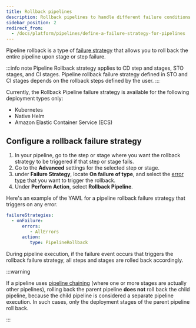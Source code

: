 ```yaml
---
title: Rollback pipelines
description: Rollback pipelines to handle different failure conditions.
sidebar_position: 2
redirect_from:
  - /docs/platform/pipelines/define-a-failure-strategy-for-pipelines
---
```


Pipeline rollback is a type of [failure strategy](/docs/platform/pipelines/failure-handling/define-a-failure-strategy-on-stages-and-steps) that allows you to roll back the entire pipeline upon stage or step failure.

:::info note
Pipeline Rollback strategy applies to CD step and stages, STO stages, and CI stages. Pipeline rollback failure strategy defined in STO and CI stages depends on the rollback steps defined by the user.
:::


Currently, the Rollback Pipeline failure strategy is available for the following deployment types only:

* Kubernetes
* Native Helm
* Amazon Elastic Container Service (ECS)

## Configure a rollback failure strategy

1. In your pipeline, go to the step or stage where you want the rollback strategy to be triggered if that step or stage fails.
2. Go to the **Advanced** settings for the selected step or stage.
3. under **Failure Strategy**, locate **On failure of type**, and select the [error type](/docs/platform/pipelines/failure-handling/define-a-failure-strategy-on-stages-and-steps/#error-types) that you want to trigger the rollback.
3. Under **Perform Action**, select **Rollback Pipeline**.

Here's an example of the YAML for a pipeline rollback failure strategy that triggers on any error.

```yaml
failureStrategies:
  - onFailure:
      errors:
         - AllErrors
      action:
         type: PipelineRollback
```

During pipeline execution, if the failure event occurs that triggers the rollback failure strategy, all steps and stages are rolled back accordingly.

:::warning

If a pipeline uses [pipeline chaining](/docs/platform/pipelines/pipeline-chaining/) (where one or more stages are actually other pipelines), rolling back the parent pipeline **does not** roll back the child pipeline, because the child pipeline is considered a separate pipeline execution. In such cases, only the deployment stages of the parent pipeline roll back.

:::
